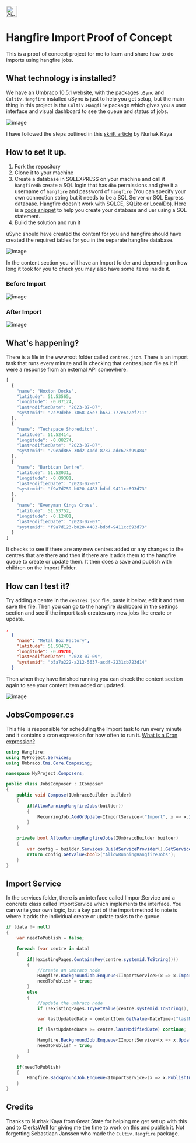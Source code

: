 <img style="height:30px; width: auto;" src="https://github.com/prjseal/Hangfire-Import-Proof-Of-Concept/assets/9142936/70254e13-b727-40a9-8120-5ba613a5fa8f" alt="ClerksWell Logo" />

# Hangfire Import Proof of Concept

This is a proof of concept project for me to learn and share how to do imports using hangfire jobs.

## What technology is installed?

We have an Umbraco 10.5.1 website, with the packages `uSync` and `Cultiv.Hangfire` installed
uSync is just to help you get setup, but the main thing in this project is the `Cultiv.Hangfire` package which gives you a user interface and visual dashboard to see the queue and status of jobs.

![image](https://github.com/prjseal/Hangfire-Import-Proof-Of-Concept/assets/9142936/82ad5aaf-d94f-4863-9cd1-1107af929e7a)

I have followed the steps outlined in this [skrift article](https://skrift.io/issues/performance-and-availability-improvements-of-umbraco-v10-websites-with-hangfire-jobs/) by Nurhak Kaya

## How to set it up.

1. Fork the repository
2. Clone it to your machine
3. Create a database in SQLEXPRESS on your machine and call it `hangfiredb` create a SQL login that has `dbo` permissions and give it a username of `hangfire` and password of `hangfire` (You can specify your own connection string but it needs to be a SQL Server or SQL Express database. Hangfire doesn't work with SQLCE, SQLite or LocalDb). Here is a [code snippet](https://codeshare.co.uk/blog/sql-snippet-for-creating-a-database-with-a-login-and-user-in-sql/)  to help you create your database and uer using a SQL statement. 
4. Build the solution and run it

uSync should have created the content for you and hangfire should have created the required tables for you in the separate hangfire database.

![image](https://github.com/prjseal/Hangfire-Import-Proof-Of-Concept/assets/9142936/27e42928-8555-430c-b3f0-ef46c946c610)

In the content section you will have an Import folder and depending on how long it took for you to check you may also have some items inside it.

### Before Import

![image](https://github.com/prjseal/Hangfire-Import-Proof-Of-Concept/assets/9142936/2a464a30-5f36-4dde-9a6b-8493580cfc2f)

### After Import

![image](https://github.com/prjseal/Hangfire-Import-Proof-Of-Concept/assets/9142936/5be2240c-e304-40c3-9848-3a48e8c38a9d)

## What's happening?

There is a file in the wwwroot folder called `centres.json`. There is an import task that runs every minute and is checking that centres.json file as it if were a response from an external API somewhere.

```js
[
  {
    "name": "Hoxton Docks",
    "latitude": 51.53565,
    "longitude": -0.07124,
    "lastModifiedDate": "2023-07-07",
    "systemid": "2c79deb6-7868-45e7-b657-777e6c2ef711"
  },
  {
    "name": "Techspace Shoreditch",
    "latitude": 51.52414,
    "longitude": -0.08274,
    "lastModifiedDate": "2023-07-07",
    "systemid": "79ead865-30d2-41dd-8737-adc675d99484"
  },
  {
    "name": "Barbican Centre",
    "latitude": 51.52031,
    "longitude": -0.09381,
    "lastModifiedDate": "2023-07-07",
    "systemid": "f9a7d759-b020-4483-bdbf-9411cc693d73"
  },
  {
    "name": "Everyman Kings Cross",
    "latitude": 51.53752,
    "longitude": -0.12401,
    "lastModifiedDate": "2023-07-07",
    "systemid": "f9a7d123-b020-4483-bdbf-9411cc693d73"
  }
]
```

It checks to see if there are any new centres added or any changes to the centres that are there and then if there are it adds them to the hangfire queue to create or update them.
It then does a save and publish with children on the Import Folder.

## How can I test it?

Try adding a centre in the `centres.json` file, paste it below, edit it and then save the file. Then you can go to the hangfire dashboard in the settings section and see if the import task creates any new jobs like create or update.

```json
,
  {
    "name": "Metal Box Factory",
    "latitude": 51.50473,
    "longitude": -0.09706,
    "lastModifiedDate": "2023-07-09",
    "systemid": "b5a7a222-a212-5637-acdf-2231cb723d14"
  }
```

Then when they have finished running you can check the content section again to see your content item added or updated.

![image](https://github.com/prjseal/Hangfire-Import-Proof-Of-Concept/assets/9142936/8380054a-cc6d-437f-a1bd-2c1f618e342f)

## JobsComposer.cs

This file is responsible for scheduling the Import task to run every minute and it contains a cron expression for how often to run it. [What is a Cron expression?](https://en.wikipedia.org/wiki/Cron)

```cs
using Hangfire;
using MyProject.Services;
using Umbraco.Cms.Core.Composing;

namespace MyProject.Composers;

public class JobsComposer : IComposer
{
    public void Compose(IUmbracoBuilder builder)
    {
        if(AllowRunningHangfireJobs(builder))
        {
            RecurringJob.AddOrUpdate<IImportService>("Import", x => x.Import(), "*/1 * * * *");
        }
    }

    private bool AllowRunningHangfireJobs(IUmbracoBuilder builder)
    {
        var config = builder.Services.BuildServiceProvider().GetService<IConfiguration>();
        return config.GetValue<bool>("AllowRunningHangfireJobs");
    }
}
```

## Import Service

In the services folder, there is an interface called IImportService and a concrete class called ImportService which implements the interface.
You can write your own logic, but a key part of the import method to note is where it adds the individual create or update tasks to the queue.

```cs
if (data != null)
{
    var needToPublish = false;

    foreach (var centre in data)
    {
        if(!existingPages.ContainsKey(centre.systemid.ToString()))
        {
            //create an umbraco node
            Hangfire.BackgroundJob.Enqueue<IImportService>(x => x.ImportSingleCentre(centre, rootContent.Id));
            needToPublish = true;
        }
        else
        {
            //update the umbraco node
            if (!existingPages.TryGetValue(centre.systemid.ToString(), out var contentItem)) continue;

            var lastUpdatedDate = contentItem.GetValue<DateTime>("lastModifiedDate");

            if (lastUpdatedDate >= centre.lastModifiedDate) continue;

            Hangfire.BackgroundJob.Enqueue<IImportService>(x => x.UpdateSingleCentre(centre, contentItem.Id));
            needToPublish = true;
        }
    }

    if(needToPublish)
    {
        Hangfire.BackgroundJob.Enqueue<IImportService>(x => x.PublishImportFolderAndChildren());
    }
}
```

## Credits

Thanks to Nurhak Kaya from Great State for helping me get set up with this and to ClerksWell for giving me the time to work on this and publish it. Not forgetting Sebastiaan Janssen who made the `Cultiv.Hangfire` package.
